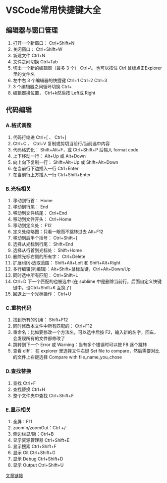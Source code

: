 # VSCode常用快捷键大全
## 编辑器与窗口管理
1. 打开一个新窗口： Ctrl+Shift+N
2. 关闭窗口： Ctrl+Shift+W
3. 新建文件 Ctrl+N
4. 文件之间切换 Ctrl+Tab
5. 切出一个新的编辑器（最多 3 个） Ctrl+\，也可以按住 Ctrl 鼠标点击Explorer 里的文件名
6. 左中右 3 个编辑器的快捷键 Ctrl+1 Ctrl+2 Ctrl+3
7. 3 个编辑器之间循环切换 Ctrl+
8. 编辑器换位置， Ctrl+k然后按 Left或 Right
## 代码编辑
### A.格式调整
1. 代码行缩进 Ctrl+[ 、 Ctrl+]
2. Ctrl+C 、 Ctrl+V 复制或剪切当前行/当前选中内容
3. 代码格式化： Shift+Alt+F，或 Ctrl+Shift+P 后输入 format code
4. 上下移动一行： Alt+Up 或 Alt+Down
5. 向上向下复制一行： Shift+Alt+Up 或 Shift+Alt+Down
6. 在当前行下边插入一行 Ctrl+Enter
7. 在当前行上方插入一行 Ctrl+Shift+Enter
### B.光标相关
1. 移动到行首： Home
2. 移动到行尾： End
3. 移动到文件结尾： Ctrl+End
4. 移动到文件开头： Ctrl+Home
5. 移动到定义处： F12
6. 定义处缩略图：只看一眼而不跳转过去 Alt+F12
7. 移动到后半个括号： Ctrl+Shift+]
8. 选择从光标到行尾： Shift+End
9. 选择从行首到光标处： Shift+Home
10. 删除光标右侧的所有字： Ctrl+Delete
11. 扩展/缩小选取范围： Shift+Alt+Left 和 Shift+Alt+Right
12. 多行编辑(列编辑)：Alt+Shift+鼠标左键，Ctrl+Alt+Down/Up
13. 同时选中所有匹配： Ctrl+Shift+L
14. Ctrl+D 下一个匹配的也被选中 (在 sublime 中是删除当前行，后面自定义快键键中，设Ctrl+Shift+K 互换了)
15. 回退上一个光标操作： Ctrl+U
### C.重构代码
1. 找到所有的引用： Shift+F12
2. 同时修改本文件中所有匹配的： Ctrl+F12
3. 重命名：比如要修改一个方法名，可以选中后按 F2，输入新的名字，回车，会发现所有的文件都修改了
4. 跳转到下一个 Error 或 Warning：当有多个错误时可以按 F8 逐个跳转
5. 查看 diff： 在 explorer 里选择文件右键 Set file to compare，然后需要对比的文件上右键选择 Compare with file_name_you_chose
### D.查找替换
1. 查找 Ctrl+F
2. 查找替换 Ctrl+H
3. 整个文件夹中查找 Ctrl+Shift+F 
### E.显示相关
1. 全屏：F11
2. zoomIn/zoomOut：Ctrl +/-
3. 侧边栏显/隐：Ctrl+B
4. 显示资源管理器 Ctrl+Shift+E
5. 显示搜索 Ctrl+Shift+F
6. 显示 Git Ctrl+Shift+G
7. 显示 Debug Ctrl+Shift+D
8. 显示 Output Ctrl+Shift+U

[文章链接](https://www.cnblogs.com/bindong/p/6045957.html)